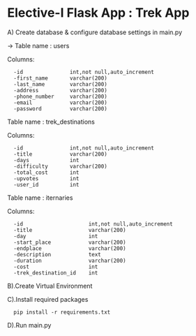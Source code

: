 # Elective-I Flask App : Trek App



A) Create database & configure database settings in main.py

   ->     Table name : users

   Columns:
   
      -id               int,not null,auto_increment
      -first_name       varchar(200)
      -last_name        varchar(200)
      -address          varchar(200)
      -phone_number     varchar(200)
      -email            varchar(200)
      -password         varchar(200)
      
   Table name : trek_destinations

   Columns:
   
      -id               int,not null,auto_increment
      -title            varchar(200)
      -days             int
      -difficulty       varchar(200)
      -total_cost       int
      -upvotes          int
      -user_id          int
      
   Table name : iternaries
   
   Columns:
   
      -id                     int,not null,auto_increment
      -title                  varchar(200)
      -day                    int
      -start_place            varchar(200)
      -endplace               varchar(200)
      -description            text
      -duration               varchar(200)
      -cost                   int
      -trek_destination_id    int

B).Create Virtual Environment

C).Install required packages
      
      pip install -r requirements.txt
      
D).Run main.py

